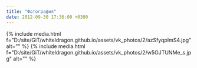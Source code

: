 ```yaml
---
title: "Фотография"
date: 2012-09-30 17:36:00 +0300
---
```



{% include media.html f="D:/site/GiT/whiteldragon.github.io/assets/vk_photos/2/azSfyqpImS4.jpg" alt="" %}
{% include media.html f="D:/site/GiT/whiteldragon.github.io/assets/vk_photos/2/w5OJTUNMe_s.jpg" alt="" %}
